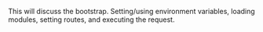 This will discuss the bootstrap.  Setting/using environment variables, loading modules, setting routes, and executing the request.